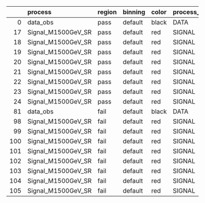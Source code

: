|     | process            | region   | binning   | color   | process_type   |   scale | variation   | source_filename                                             | source_histname    | alias              | title           |   combine_idx |     lnN |   shapes | syst_type   | direction   | variation_alias   |
|----:|:-------------------|:---------|:----------|:--------|:---------------|--------:|:------------|:------------------------------------------------------------|:-------------------|:-------------------|:----------------|--------------:|--------:|---------:|:------------|:------------|:------------------|
|   0 | data_obs           | pass     | default   | black   | DATA           |       1 | nominal     | ./histograms_for_2DAlphabet_v4/EaDM_Cosmics_Data_SR.root    | hpass              | Cosmics_Data_SR    | Cosmics_Data_SR |           nan | nan     |      nan | nan         | nan         | nan               |
|  17 | Signal_M1500GeV_SR | pass     | default   | red     | SIGNAL         |       1 | lumi        | ./histograms_for_2DAlphabet_v4/EaDM_Signal_M1500GeV_SR.root | hpass              | Signal_M1500GeV_SR | DM signal       |           nan |   1.001 |      nan | lnN         | nan         | nan               |
|  18 | Signal_M1500GeV_SR | pass     | default   | red     | SIGNAL         |       1 | RNN         | ./histograms_for_2DAlphabet_v4/EaDM_Signal_M1500GeV_SR.root | hpass_RNNsyst_up   | Signal_M1500GeV_SR | DM signal       |           nan | nan     |        1 | shapes      | Up          | RNNsyst           |
|  19 | Signal_M1500GeV_SR | pass     | default   | red     | SIGNAL         |       1 | RNN         | ./histograms_for_2DAlphabet_v4/EaDM_Signal_M1500GeV_SR.root | hpass_RNNsyst_down | Signal_M1500GeV_SR | DM signal       |           nan | nan     |        1 | shapes      | Down        | RNNsyst           |
|  20 | Signal_M1500GeV_SR | pass     | default   | red     | SIGNAL         |       1 | pT          | ./histograms_for_2DAlphabet_v4/EaDM_Signal_M1500GeV_SR.root | hpass_pTsyst_up    | Signal_M1500GeV_SR | DM signal       |           nan | nan     |        1 | shapes      | Up          | pTsyst            |
|  21 | Signal_M1500GeV_SR | pass     | default   | red     | SIGNAL         |       1 | pT          | ./histograms_for_2DAlphabet_v4/EaDM_Signal_M1500GeV_SR.root | hpass_pTsyst_down  | Signal_M1500GeV_SR | DM signal       |           nan | nan     |        1 | shapes      | Down        | pTsyst            |
|  22 | Signal_M1500GeV_SR | pass     | default   | red     | SIGNAL         |       1 | t0          | ./histograms_for_2DAlphabet_v4/EaDM_Signal_M1500GeV_SR.root | hpass_t0syst_up    | Signal_M1500GeV_SR | DM signal       |           nan | nan     |        1 | shapes      | Up          | t0syst            |
|  23 | Signal_M1500GeV_SR | pass     | default   | red     | SIGNAL         |       1 | t0          | ./histograms_for_2DAlphabet_v4/EaDM_Signal_M1500GeV_SR.root | hpass_t0syst_down  | Signal_M1500GeV_SR | DM signal       |           nan | nan     |        1 | shapes      | Down        | t0syst            |
|  24 | Signal_M1500GeV_SR | pass     | default   | red     | SIGNAL         |       1 | nominal     | ./histograms_for_2DAlphabet_v4/EaDM_Signal_M1500GeV_SR.root | hpass              | Signal_M1500GeV_SR | DM signal       |           nan | nan     |      nan | nan         | nan         | nan               |
|  81 | data_obs           | fail     | default   | black   | DATA           |       1 | nominal     | ./histograms_for_2DAlphabet_v4/EaDM_Cosmics_Data_SR.root    | hfail              | Cosmics_Data_SR    | Cosmics_Data_SR |           nan | nan     |      nan | nan         | nan         | nan               |
|  98 | Signal_M1500GeV_SR | fail     | default   | red     | SIGNAL         |       1 | lumi        | ./histograms_for_2DAlphabet_v4/EaDM_Signal_M1500GeV_SR.root | hfail              | Signal_M1500GeV_SR | DM signal       |           nan |   1.001 |      nan | lnN         | nan         | nan               |
|  99 | Signal_M1500GeV_SR | fail     | default   | red     | SIGNAL         |       1 | RNN         | ./histograms_for_2DAlphabet_v4/EaDM_Signal_M1500GeV_SR.root | hfail_RNNsyst_up   | Signal_M1500GeV_SR | DM signal       |           nan | nan     |        1 | shapes      | Up          | RNNsyst           |
| 100 | Signal_M1500GeV_SR | fail     | default   | red     | SIGNAL         |       1 | RNN         | ./histograms_for_2DAlphabet_v4/EaDM_Signal_M1500GeV_SR.root | hfail_RNNsyst_down | Signal_M1500GeV_SR | DM signal       |           nan | nan     |        1 | shapes      | Down        | RNNsyst           |
| 101 | Signal_M1500GeV_SR | fail     | default   | red     | SIGNAL         |       1 | pT          | ./histograms_for_2DAlphabet_v4/EaDM_Signal_M1500GeV_SR.root | hfail_pTsyst_up    | Signal_M1500GeV_SR | DM signal       |           nan | nan     |        1 | shapes      | Up          | pTsyst            |
| 102 | Signal_M1500GeV_SR | fail     | default   | red     | SIGNAL         |       1 | pT          | ./histograms_for_2DAlphabet_v4/EaDM_Signal_M1500GeV_SR.root | hfail_pTsyst_down  | Signal_M1500GeV_SR | DM signal       |           nan | nan     |        1 | shapes      | Down        | pTsyst            |
| 103 | Signal_M1500GeV_SR | fail     | default   | red     | SIGNAL         |       1 | t0          | ./histograms_for_2DAlphabet_v4/EaDM_Signal_M1500GeV_SR.root | hfail_t0syst_up    | Signal_M1500GeV_SR | DM signal       |           nan | nan     |        1 | shapes      | Up          | t0syst            |
| 104 | Signal_M1500GeV_SR | fail     | default   | red     | SIGNAL         |       1 | t0          | ./histograms_for_2DAlphabet_v4/EaDM_Signal_M1500GeV_SR.root | hfail_t0syst_down  | Signal_M1500GeV_SR | DM signal       |           nan | nan     |        1 | shapes      | Down        | t0syst            |
| 105 | Signal_M1500GeV_SR | fail     | default   | red     | SIGNAL         |       1 | nominal     | ./histograms_for_2DAlphabet_v4/EaDM_Signal_M1500GeV_SR.root | hfail              | Signal_M1500GeV_SR | DM signal       |           nan | nan     |      nan | nan         | nan         | nan               |